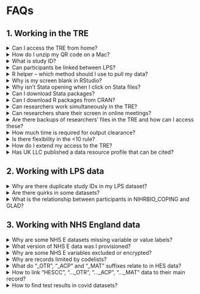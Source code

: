 # FAQs

## 1. Working in the TRE
<details>
  <summary>Can I access the TRE from home?</summary>
  
  You can access the TRE from home as long as you're using a work provided laptop/desktop – see below the User security requirements in the [**Data Access and Acceptable Use Policy.**](https://ukllc.ac.uk/governance/) 

*All UK LLC users must:* 
* *Only access the UK LLC TRE using organisation owned/approved machines, which are automatically maintained so that they are fully patched and up to date with relevant virus protection.* 
* *Only access the UK LLC TRE from the UK and via a secure private or corporate network. Where using a private network, the user must make all reasonable efforts to ensure this is maintained and the equipment is secure (strong password) and kept patched and up to date.*
</details>

<details>
  <summary>How do I unzip my QR code on a Mac?</summary>

  If you are using a Mac and therefore using “Archive Utility” rather than 7-Zip, you could experience issues. Archive Utility doesn't support the encryption 7zip uses. Therefore we suggest using a different extractor program called [**The Unarchiver**.](https://theunarchiver.com/) 
  </details>
  
  <details>
    <summary>What is study ID?</summary>

Each project is allocated a unique individual/participant-level ID system in the form llc_####_stud_id. This ID identifies a participant within an LPS, therefore if a participant exists in more than one LPS their records will exist in the UK LLC twice against 2 different study IDs. Study ID is specific to each project and must not be shared with users outside the project. If a researcher is named on more than one project in the TRE, separate identifiers are attached to each set of datasets relative to each project. Therefore, datasets cannot be combined between projects. 
</details>

<details>
  <summary>Can participants be linked between LPS?</summary>

Currently, participants who are in multiple LPS cannot be linked. However, this functionality has been factored into the design of the UK LLC TRE and will be implemented.
</details>

<details>
<summary>R helper – which method should I use to pull my data?</summary>

We advise using method A (one table at a time) or B (one LPS/data source at a time) for LPS-collected data. However, we advise using method A only for NHS data because of the size of some of the tables.
</details>

<details>
<summary>Why is my screen blank in RStudio?</summary>

If you encounter a blank screen when launching RStudio, please refer to this guide to fix the issue: [**https://docs.hiru.swan.ac.uk/display/HDK/RStudio+not+loading**](https://docs.hiru.swan.ac.uk/display/HDK/RStudio+not+loading)
</details>

<details>
<summary>Why isn’t Stata opening when I click on Stata files?</summary>

If logging into a fresh desktop, you have to launch Stata from the Windows start menu. It should then ‘deliver’ itself to your desktop and all Stata files should then associate themselves with Stata. 
</details>

<details>
<summary>Can I download Stata packages?</summary>

‘net’ downloads are blocked in the TRE because they require an internet connection. However, Stata package downloads via ssc have been whitelisted and are available. If what you need is not available via ssc you can request a file-in including the .do files using the file-in process. 
</details>

<details>
<summary>Can I download R packages from CRAN?</summary>

Yes, R packages available on CRAN can be installed on SeRP desktops. CRAN is a whitelisted connection for all approved users.
</details>

<details>
<summary>Can researchers work simultaneously in the TRE?</summary>

Yes, researchers can work with their approved project team simultaneously in the TRE. Each project is allocated a project folder, which is a shared area for storing all project-related workings. 
</details>

<details>
<summary>Can researchers share their screen in online meetings?</summary>

As long as the other researcher(s) is named on your project and has got valid ONS Accredited Researcher status and has completed a DURA, then yes, it is OK to share your screen on a conference call so that you can discuss your analyses.
</details>

<details>
<summary>Are there backups of researchers’ files in the TRE and how can I access these?</summary>
 
If you inadvertently delete or overwrite a file you can restore a previous version. To do this right click on the file/folder and choose ‘properties’ and then go to the ‘previous versions’ tab. Choose the version you want to restore.
</details>

<details>
<summary>How much time is required for output clearance?</summary>

Output clearance can take 7-10 working days. We therefore recommend submitting outputs as early as possible and following the guidance to increase the likelihood of them passing first time. 
</details>

<details>
<summary>Is there flexibility in the <10 rule?</summary>

No – due to the variability of SDC thresholds set by data providers, we are unable to be flexible. 
</details>

<details>
<summary>How do I extend my access to the TRE?</summary>

To extend access beyond the agreed project end date, please complete an amendment form and submit it to the UK LLC Applications Team: [**access@ukllc.ac.uk**](access@ukllc.ac.uk)
</details>

<details>
<summary>Has UK LLC published a data resource profile that can be cited?</summary>

No – UK LLC has not yet published a data resource profile paper, but will do so when resources permit. In the interim, please cite the Summary Profile of the UK LLC Resource which is available on the UK LLC GitHub:
Berman S, Evans K, Thomas R, Crane M, McLachlan S, Whitehorn R, Oakley J, Flaig R, Turner E, Boyd A. Summary Profile of the UK Longitudinal Linkage Collaboration (UK LLC) Resource. Bristol, UK: UK LLC. Available from: [**https://github.com/UKLLC**](https://github.com/UKLLC)
</details>

## 2. Working with LPS data
<details>
<summary>Why are there duplicate study IDs in my LPS dataset?</summary>

In most cases LPS data is one row per person. However, there are a few exceptions. Please check the relevant LPS documentation associated with the dataset you are working on.
</details>

<details>
<summary>Are there quirks in some datasets?</summary>

This section is work-in-progress and will be updated as further quirks are brought to our attention – if you identify quirks, please notify the UK LLC Data Team [**support@ukllc.ac.uk**](support@ukllc.ac.uk)

#### Quirk 1: ncds58_ncds5_mother_child_v0001
Datasets which are >1000 variables wide are split on loading to the UKSERPUKLLC database due to SQL field limit of 1024. Where this is the case the table name will contain a _1_, _2_ etc nested between the version and date in the table name. In most cases the 2 (or more) parts can be merged/joined on LLC_XXXX_stud_id. This can be done when the table has a 1-row per participant structure.   

The following table(s) is/are an exception to this:
* ncds58_ncds5_mother_child_vXXXX_1_YYYYMMDD
* ncds58_ncds5_mother_child_vXXXX_2_YYYYMMDD. 

These data require a join on 2 fields, LLC_XXXX_stud_id and person, because this table is at the child-level whereas the key ID LLC_XXXX_stud_id is at the parent-level.  
</details>

<details>
<summary>What is the relationship between participants in NIHRBIO_COPING and GLAD?</summary>

As an overview, consider the diagram below. GLAD in the UK LLC TRE contains participants in the Green AND Orange. NIHRBIO_COPING in the UK LLC TRE only contains those in the RED but NOT the orange:   

<img src="../images/user_guide/COPING_GLAD.png" width="300"/>

Work is ongoing to create a ‘true’ individual-level ID in the UK LLC TRE. This is known as Anonymous Linking Field (ALF2), and used in conjunction with llc_XXXX_stud_id, it will be possible to unpick these relationships.
</details>

## 3. Working with NHS England data
<details>
<summary>Why are some NHS E datasets missing variable or value labels?</summary>

Variable labelling is primarily sourced from an NHS metadata API, but is not fully complete. Gaps in HES and MHSDS have been infilled from additional data dictionary sources. As part of ongoing work, we will be integrating additional sources to further complete the labelling and add value labels. We will inform users as these are updated. Approx current variable label completeness:
* HES, NPEX, COVIDSGSS: 100%
* MHSDS: 70 - 90% 
* GDPPR, CVS, CVAR: 70% 
* PCM: 40%
* DEMOGRAPHICS, CHESS, IELISA: not available.
</details>

<details>
<summary>What version of NHS E data was I provisioned?</summary>

NHS E data provisioned to projects are locked to an extract. This is done using the extract_date variable found in the dataset. This is the date the data was extracted at NHS E. All projects are locked to an NHS quarterly extract as well as a fixed table, which controls permissions/consent. This is done based on time of first provision. This prevents participant numbers from fluctuating during the course of the project.
</details>

<details>
<summary>Why are some NHS E variables excluded or encrypted?</summary>

Prior to upload to the UK LLC TRE database, NHS data are disclosure risk assessed. During this process variables can be excluded from the upload if they are deemed to be disclosive. In cases where the variable has utility in an encrypted form, the variable is encrypted rather than excluded and an ***_e*** suffix is added to the end of the variable name e.g. *lsoa* ***_e***. Encryption is usually applied to variables which are or provide proxies for location information smaller than region/strategic health authority. 
</details>

<details>
<summary>Why are records limited by codelists?</summary>

HES data provisions are limited by medical codes provided by researchers. This means that the extent to which specific coding is used in these data is important. For example, you may observe more records in your HESAPC (admitted patients) than in HESOP (outpatients) despite the national volume of HESOP being typically ~5x greater per year. This is because HESAPC has meaningful diagnoses codes consistently provided. Whereas with HESOP often generic codes are given. This means when codes are matched, fewer hits will be made on datasets with non-specific codes and thus fewer records will be included in your minimised project-specific view. Examples of these include “R69=Not known” for diagnoses and “X997=Not known” for operations. These non-specific codes are used extensively in HESOP, but far less so in HESAPC.  

Going forward, we are looking at changing the way we make linked health records available, by initially making available unfiltered views to researchers (with particularly sensitive records removed) rather than asking for codelists upfront. This will allow codelists to be developed whilst working with the data, but will also allow exploration of records which do not have specific codes assigned.
</details>

<details>
<summary>What do “_OTR”, “_ACP” and “_MAT” suffixes relate to in HES data?</summary>

* “_OTR” is short for ‘Other’ and is an extension of the HES record. There should be a 1:1 relationship between the main record found in HESAPC for example and its extension in HESAPC_OTR
* “_ACP” is short for ‘Augmented care period’. This was collected from 1997–2006 and was replaced by HESCC (critical care in 2008)
* “_MAT” is short for ‘Maternity’ and contains variables associated with maternity related admissions.  

See below for data and sub table lookup relationships. Note: HESCC is a subset of HESAPC 

<img src="../images/user_guide/Picture2.png" width="400"/>  
</details>

<details>
<summary>How to link “HESCC”, “..._OTR”, “..._ACP”, “..._MAT” data to their main record?</summary>

These sub tables do not contain an individual-level identifier. Therefore, they need to be linked to the main HESAPC/HESOP/HESAE. See below for the linkage keys for each dataset: 

<img src="../images/user_guide/Picture3.png" width="400"/>
</details>

<details>
<summary>How to find test results in covid datasets?
</summary>

* **NPEX and IELISA**: Use testresult variable. Result is SNOMED (SCT) coded. There are 6 codes used e.g. “SCTID: 1240581000000104”: “Severe acute respiratory syndrome coronavirus 2 detected (finding)”. A lookup will be available shortly in the TRE with linkage guidance.
* **COVIDSGSS**: This dataset does not contain a test results field. We are awaiting confirmation from NHS England about how to interpret the presence of records in this dataset.
</details>
